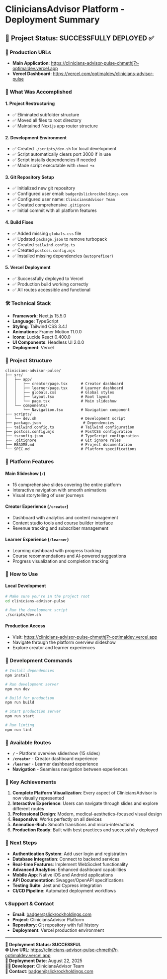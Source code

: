# CliniciansAdvisor Platform - Deployment Summary

## 🎯 Project Status: **SUCCESSFULLY DEPLOYED** ✅

### 📍 **Production URLs**
- **Main Application**: https://clinicians-advisor-pulse-chmethj7r-optimaldev.vercel.app
- **Vercel Dashboard**: https://vercel.com/optimaldev/clinicians-advisor-pulse

### 🚀 **What Was Accomplished**

#### 1. **Project Restructuring**
- ✅ Eliminated subfolder structure
- ✅ Moved all files to root directory
- ✅ Maintained Next.js app router structure

#### 2. **Development Environment**
- ✅ Created `./scripts/dev.sh` for local development
- ✅ Script automatically clears port 3000 if in use
- ✅ Script installs dependencies if needed
- ✅ Made script executable with `chmod +x`

#### 3. **Git Repository Setup**
- ✅ Initialized new git repository
- ✅ Configured user email: `badger@slickrockholdings.com`
- ✅ Configured user name: `CliniciansAdvisor Team`
- ✅ Created comprehensive `.gitignore`
- ✅ Initial commit with all platform features

#### 4. **Build Fixes**
- ✅ Added missing `globals.css` file
- ✅ Updated `package.json` to remove turbopack
- ✅ Created `tailwind.config.ts`
- ✅ Created `postcss.config.mjs`
- ✅ Installed missing dependencies (`autoprefixer`)

#### 5. **Vercel Deployment**
- ✅ Successfully deployed to Vercel
- ✅ Production build working correctly
- ✅ All routes accessible and functional

### 🛠️ **Technical Stack**

- **Framework**: Next.js 15.5.0
- **Language**: TypeScript
- **Styling**: Tailwind CSS 3.4.1
- **Animations**: Framer Motion 11.0.0
- **Icons**: Lucide React 0.400.0
- **UI Components**: Headless UI 2.0.0
- **Deployment**: Vercel

### 📁 **Project Structure**

```
clinicians-advisor-pulse/
├── src/
│   ├── app/
│   │   ├── creator/page.tsx      # Creator dashboard
│   │   ├── learner/page.tsx      # Learner dashboard
│   │   ├── globals.css           # Global styles
│   │   ├── layout.tsx            # Root layout
│   │   └── page.tsx              # Main slideshow
│   └── components/
│       └── Navigation.tsx        # Navigation component
├── scripts/
│   └── dev.sh                    # Development script
├── package.json                   # Dependencies
├── tailwind.config.ts            # Tailwind configuration
├── postcss.config.mjs            # PostCSS configuration
├── tsconfig.json                 # TypeScript configuration
├── .gitignore                    # Git ignore rules
├── README.md                     # Project documentation
└── SPEC.md                       # Platform specifications
```

### 🎨 **Platform Features**

#### **Main Slideshow** (`/`)
- 15 comprehensive slides covering the entire platform
- Interactive navigation with smooth animations
- Visual storytelling of user journeys

#### **Creator Experience** (`/creator`)
- Dashboard with analytics and content management
- Content studio tools and course builder interface
- Revenue tracking and subscriber management

#### **Learner Experience** (`/learner`)
- Learning dashboard with progress tracking
- Course recommendations and AI-powered suggestions
- Progress visualization and completion tracking

### 🚀 **How to Use**

#### **Local Development**
```bash
# Make sure you're in the project root
cd clinicians-advisor-pulse

# Run the development script
./scripts/dev.sh
```

#### **Production Access**
- Visit: https://clinicians-advisor-pulse-chmethj7r-optimaldev.vercel.app
- Navigate through the platform overview slideshow
- Explore creator and learner experiences

### 🔧 **Development Commands**

```bash
# Install dependencies
npm install

# Run development server
npm run dev

# Build for production
npm run build

# Start production server
npm run start

# Run linting
npm run lint
```

### 📱 **Available Routes**

- **`/`** - Platform overview slideshow (15 slides)
- **`/creator`** - Creator dashboard experience
- **`/learner`** - Learner dashboard experience
- **Navigation** - Seamless navigation between experiences

### 🌟 **Key Achievements**

1. **Complete Platform Visualization**: Every aspect of CliniciansAdvisor is now visually represented
2. **Interactive Experience**: Users can navigate through slides and explore different routes
3. **Professional Design**: Modern, medical-aesthetics-focused visual design
4. **Responsive**: Works perfectly on all devices
5. **Animation-Rich**: Smooth transitions and micro-interactions
6. **Production Ready**: Built with best practices and successfully deployed

### 🔮 **Next Steps**

- **Authentication System**: Add user login and registration
- **Database Integration**: Connect to backend services
- **Real-time Features**: Implement WebSocket functionality
- **Advanced Analytics**: Enhanced dashboard capabilities
- **Mobile App**: Native iOS and Android applications
- **API Documentation**: Swagger/OpenAPI specifications
- **Testing Suite**: Jest and Cypress integration
- **CI/CD Pipeline**: Automated deployment workflows

### 📞 **Support & Contact**

- **Email**: badger@slickrockholdings.com
- **Project**: CliniciansAdvisor Platform
- **Repository**: Git repository with full history
- **Deployment**: Vercel production environment

---

**🎉 Deployment Status: SUCCESSFUL**  
**🌐 Live URL**: https://clinicians-advisor-pulse-chmethj7r-optimaldev.vercel.app  
**📅 Deployment Date**: August 22, 2025  
**👨‍💻 Developer**: CliniciansAdvisor Team  
**📧 Contact**: badger@slickrockholdings.com
